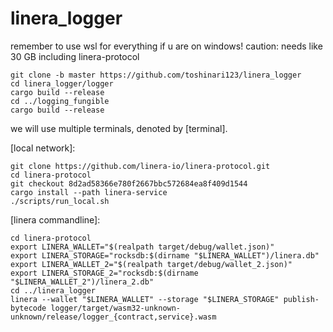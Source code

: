 # linera_logger

remember to use wsl for everything if u are on windows! caution: needs like 30 GB including linera-protocol

```
git clone -b master https://github.com/toshinari123/linera_logger
cd linera_logger/logger
cargo build --release
cd ../logging_fungible
cargo build --release
```
we will use multiple terminals, denoted by [terminal].

[local network]:
```
git clone https://github.com/linera-io/linera-protocol.git
cd linera-protocol
git checkout 8d2ad58366e780f2667bbc572684ea8f409d1544
cargo install --path linera-service
./scripts/run_local.sh
```
[linera commandline]:
```
cd linera-protocol
export LINERA_WALLET="$(realpath target/debug/wallet.json)"
export LINERA_STORAGE="rocksdb:$(dirname "$LINERA_WALLET")/linera.db"
export LINERA_WALLET_2="$(realpath target/debug/wallet_2.json)"
export LINERA_STORAGE_2="rocksdb:$(dirname "$LINERA_WALLET_2")/linera_2.db"
cd ../linera_logger
linera --wallet "$LINERA_WALLET" --storage "$LINERA_STORAGE" publish-bytecode logger/target/wasm32-unknown-unknown/release/logger_{contract,service}.wasm
```
